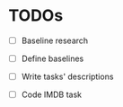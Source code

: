 
# TODOs

- [ ] Baseline research
- [ ] Define baselines
- [ ] Write tasks' descriptions
- [ ] Code IMDB task

